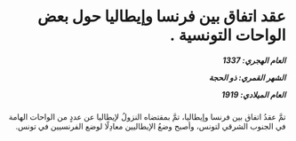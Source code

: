 <h1 dir="rtl">عقد اتفاق بين فرنسا وإيطاليا حول بعض الواحات التونسية .</h1>

<h5 dir="rtl">العام الهجري:  1337

الشهر القمري: ذو الحجة

العام الميلادي: 1919</h5>

<p dir="rtl">تمَّ عقدُ اتفاق بين فرنسا وإيطاليا، تمَّ بمقتضاه النزولُ لإيطاليا عن عددٍ من الواحات الهامة في الجنوب الشرقي لتونس، وأصبح وضعُ الإيطاليين معادِلًا لوضع الفرنسيين في تونس.</p></br>
